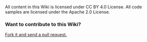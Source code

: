 All content in this Wiki is licensed under CC BY 4.0 License. All code samples are licensed under the Apache 2.0 License.

### Want to contribute to this Wiki?

[Fork it and send a pull request.](https://github.com/gee-contrib/gee-wiki-fork)

